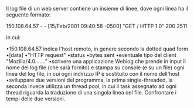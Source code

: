 Il log file di un web server contiene un insieme di linee, dove ogni linea ha il seguente formato:

150.108.64.57 - - [15/Feb/2001:09:40:58 -0500] "GET / HTTP 1.0" 200 2511

in cui:

•150.108.64.57 indica l'host remoto, in genere secondo la dotted quad form
•[data]
•"HTTP request"
•status
•bytes sent
•eventuale tipo del client "Mozilla/4.0......."
•scrivere una applicazione Weblog che prende in input il nome del log file (che sarà fornito) e stampa su console (e su un file) ogni linea del log file, in cui ogni indirizzo IP è sostituito con il nome dell'host
•sviluppare due versioni del programma, la prima single-threaded, la seconda invece utilizza un thread pool, in cui il task assegnato ad ogni thread riguarda la traduzione di una singola linea del file. Confrontare i tempi delle due versioni.
